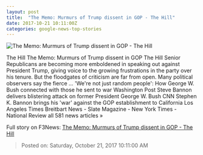 ```yaml
---
layout: post
title:  "The Memo: Murmurs of Trump dissent in GOP - The Hill"
date: 2017-10-21 10:11:00Z
categories: google-news-top-stories
---
```


![The Memo: Murmurs of Trump dissent in GOP - The Hill](http://thehill.com/sites/default/files/bushgeorgew_mccainjohn_102017getty.jpg)

The Hill The Memo: Murmurs of Trump dissent in GOP The Hill Senior Republicans are becoming more emboldened in speaking out against President Trump, giving voice to the growing frustrations in the party over his tenure. But the floodgates of criticism are far from open. Many political observers say the fierce ... 'We're not just random people': How George W. Bush connected with those he sent to war Washington Post Steve Bannon delivers blistering attack on former President George W. Bush CNN Stephen K. Bannon brings his 'war' against the GOP establishment to California Los Angeles Times Breitbart News - Slate Magazine - New York Times - National Review all 581 news articles »


Full story on F3News: [The Memo: Murmurs of Trump dissent in GOP - The Hill](http://www.f3nws.com/n/CUmgHB)

> Posted on: Saturday, October 21, 2017 10:11:00 AM
